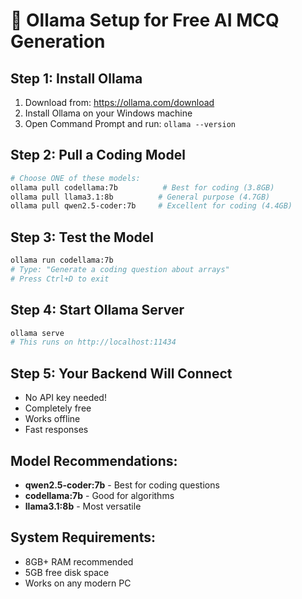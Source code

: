 # 🤖 Ollama Setup for Free AI MCQ Generation

## Step 1: Install Ollama
1. Download from: https://ollama.com/download
2. Install Ollama on your Windows machine
3. Open Command Prompt and run: `ollama --version`

## Step 2: Pull a Coding Model
```bash
# Choose ONE of these models:
ollama pull codellama:7b          # Best for coding (3.8GB)
ollama pull llama3.1:8b          # General purpose (4.7GB)  
ollama pull qwen2.5-coder:7b     # Excellent for coding (4.4GB)
```

## Step 3: Test the Model
```bash
ollama run codellama:7b
# Type: "Generate a coding question about arrays"
# Press Ctrl+D to exit
```

## Step 4: Start Ollama Server
```bash
ollama serve
# This runs on http://localhost:11434
```

## Step 5: Your Backend Will Connect
- No API key needed!
- Completely free
- Works offline
- Fast responses

## Model Recommendations:
- **qwen2.5-coder:7b** - Best for coding questions
- **codellama:7b** - Good for algorithms  
- **llama3.1:8b** - Most versatile

## System Requirements:
- 8GB+ RAM recommended
- 5GB free disk space
- Works on any modern PC